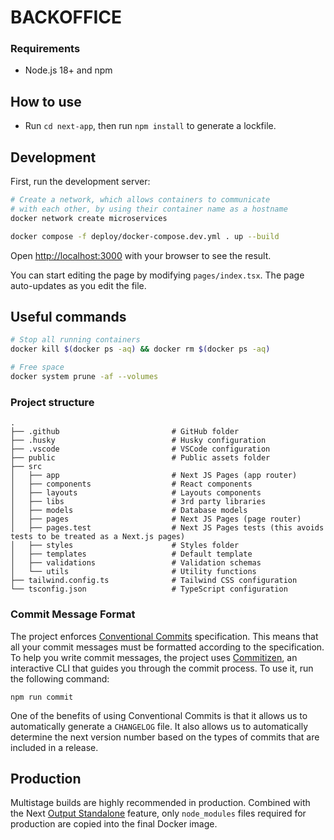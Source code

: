 # BACKOFFICE 

### Requirements

- Node.js 18+ and npm

## How to use

- Run `cd next-app`, then run `npm install` to generate a lockfile.

## Development

First, run the development server:

```bash
# Create a network, which allows containers to communicate
# with each other, by using their container name as a hostname
docker network create microservices 

docker compose -f deploy/docker-compose.dev.yml . up --build
```

Open [http://localhost:3000](http://localhost:3000) with your browser to see the result.

You can start editing the page by modifying `pages/index.tsx`. The page auto-updates as you edit the file.

## Useful commands

```bash
# Stop all running containers
docker kill $(docker ps -aq) && docker rm $(docker ps -aq)

# Free space
docker system prune -af --volumes
```

### Project structure

```shell
.
├── .github                         # GitHub folder
├── .husky                          # Husky configuration
├── .vscode                         # VSCode configuration
├── public                          # Public assets folder
├── src
│   ├── app                         # Next JS Pages (app router)
│   ├── components                  # React components
│   ├── layouts                     # Layouts components
│   ├── libs                        # 3rd party libraries
│   ├── models                      # Database models
│   ├── pages                       # Next JS Pages (page router)
│   ├── pages.test                  # Next JS Pages tests (this avoids tests to be treated as a Next.js pages)
│   ├── styles                      # Styles folder
│   ├── templates                   # Default template
│   ├── validations                 # Validation schemas
│   └── utils                       # Utility functions
├── tailwind.config.ts              # Tailwind CSS configuration
└── tsconfig.json                   # TypeScript configuration
```

### Commit Message Format

The project enforces [Conventional Commits](https://www.conventionalcommits.org/) specification. This means that all
your commit messages must be formatted according to the specification. To help you write commit messages, the project
uses [Commitizen](https://github.com/commitizen/cz-cli), an interactive CLI that guides you through the commit process.
To use it, run the following command:

```shell
npm run commit
```

One of the benefits of using Conventional Commits is that it allows us to automatically generate a `CHANGELOG` file. It
also allows us to automatically determine the next version number based on the types of commits that are included in a
release.

## Production

Multistage builds are highly recommended in production. Combined with the
Next [Output Standalone](https://nextjs.org/docs/advanced-features/output-file-tracing#automatically-copying-traced-files)
feature, only `node_modules` files required for production are copied into the final Docker image.
